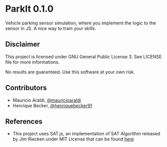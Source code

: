 # ParkIt 0.1.0

Vehicle parking sensor simulation, where you implement the logic to the sensor in JS. A nice way to train your skills.

## Disclaimer
This project is licensed under GNU General Public License 3. See LICENSE file for more informations.

No results are guaranteed. Use this software at your own risk.

## Contributors
- Mauricio Araldi, [@mauricioaraldi](https://github.com/mauricioaraldi/)
- Henrique Becker, [@henriquebecker91](https://github.com/henriquebecker91/)

## References
- This project uses SAT.js, an implementation of SAT Algorithm released by Jim Riecken under MIT License that can be found [here](https://github.com/jriecken/sat-js)